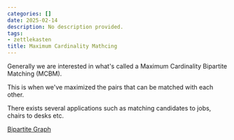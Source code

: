 ```yaml
---
categories: []
date: 2025-02-14
description: No description provided.
tags:
- zettlekasten
title: Maximum Cardinality Mathcing
---
```


Generally we are interested in what's called a Maximum Cardinality Bipartite Matching (MCBM).

This is when we've maximized the pairs that can be matched with each other. 

There exists several applications such as matching candidates to jobs, chairs to desks etc.

[Bipartite Graph](Bipartite%20Graph.md)